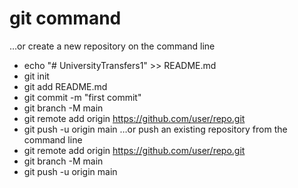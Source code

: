 # git command

…or create a new repository on the command line
* echo "# UniversityTransfers1" >> README.md
* git init
* git add README.md
* git commit -m "first commit"
* git branch -M main
* git remote add origin https://github.com/user/repo.git
* git push -u origin main
…or push an existing repository from the command line
* git remote add origin https://github.com/user/repo.git
* git branch -M main
* git push -u origin main
